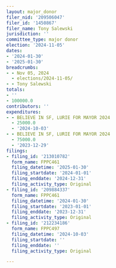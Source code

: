 ```yaml
---
layout: major_donor
filer_nid: '209506047'
filer_id: '1450867'
filer_name: Tony Salewski
jurisdiction: ''
committee_type: major donor
election: '2024-11-05'
dates:
- '2024-01-30'
- '2025-01-30'
breadcrumbs:
- - Nov 05, 2024
  - elections/2024-11-05/
- - Tony Salewski
totals:
- ''
- 100000.0
contributors: ''
expenditures:
- - BELIEVE IN SF, LURIE FOR MAYOR 2024
  - 25000.0
  - '2024-10-03'
- - BELIEVE IN SF, LURIE FOR MAYOR 2024
  - 75000.0
  - '2023-12-29'
filings:
- filing_id: '213010782'
  form_name: FPPC461
  filing_datetime: '2025-01-30'
  filing_startdate: '2024-01-01'
  filing_enddate: '2024-12-31'
  filing_activity_type: Original
- filing_id: '209884337'
  form_name: FPPC461
  filing_datetime: '2024-01-30'
  filing_startdate: '2023-01-01'
  filing_enddate: '2023-12-31'
  filing_activity_type: Original
- filing_id: '212234186'
  form_name: FPPC497
  filing_datetime: '2024-10-03'
  filing_startdate: ''
  filing_enddate: ''
  filing_activity_type: Original

---
```


